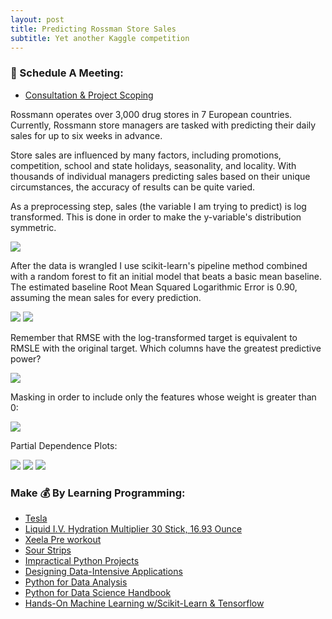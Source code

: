 ```yaml
---
layout: post
title: Predicting Rossman Store Sales
subtitle: Yet another Kaggle competition
---
```

### 📅 Schedule A Meeting:
- [Consultation & Project Scoping](https://calendly.com/kadad1312/1-on-1?back=1&month=2024-01)

Rossmann operates over 3,000 drug stores in 7 European countries. Currently, Rossmann store managers are tasked with predicting their daily sales for up to six weeks in advance. 

Store sales are influenced by many factors, including promotions, competition, school and state holidays, seasonality, and locality. With thousands of individual managers predicting sales based on their unique circumstances, the accuracy of results can be quite varied.

As a preprocessing step, sales (the variable I am trying to predict) is log transformed. This is done in order to make the y-variable's distribution symmetric. 

![](/img/logging.png)

After the data is wrangled I use scikit-learn's pipeline method combined with a random forest to fit an initial model that beats a basic mean baseline. The estimated baseline Root Mean Squared Logarithmic Error is 0.90, assuming the mean sales for every prediction. 

![](/img/rf1.png)
![](/img/rf2.png)

Remember that RMSE with the log-transformed target is equivalent to RMSLE with the original target. Which columns have the greatest predictive power?

![](/img/fiross.png)

Masking in order to include only the features whose weight is greater than 0:

![](/img/masking.png)

Partial Dependence Plots:

![](/img/pdp_customers.png)
![](/img/pdp_store.png)
![](/img/pdp_promo.png)

### Make 💰 By Learning Programming:
- [Tesla](https://ts.la/khaled835973)
- [Liquid I.V. Hydration Multiplier 30 Stick, 16.93 Ounce](https://amzn.to/3ZFDjDq)
- [Xeela Pre workout](https://amzn.to/3NXWwMD)
- [Sour Strips](https://amzn.to/3EDWUM7)
- [Impractical Python Projects](https://amzn.to/3JpCpWH)
- [Designing Data-Intensive Applications](https://amzn.to/3Hgh5Sj)
- [Python for Data Analysis](https://amzn.to/3D0C8pl)
- [Python for Data Science Handbook](https://amzn.to/3XnZ1ez)
- [Hands-On Machine Learning w/Scikit-Learn & Tensorflow](https://amzn.to/3QTWoyt)

<br>